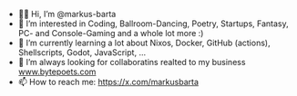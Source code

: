 - 👋🏻 Hi, I’m @markus-barta
- 👀 I’m interested in Coding, Ballroom-Dancing, Poetry, Startups, Fantasy, PC- and Console-Gaming and a whole lot more :)
- 🌱 I’m currently learning a lot about Nixos, Docker, GitHub (actions), Shellscripts, Godot, JavaScript, ...
- 💞️ I’m always looking for collaboratins realted to my business www.bytepoets.com
- 📫 How to reach me: https://x.com/markusbarta

<!---
markus-barta/markus-barta is a ✨ special ✨ repository because its `README.md` (this file) appears on your GitHub profile.
You can click the Preview link to take a look at your changes.
--->
